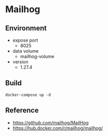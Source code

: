 # Mailhog
## **Environment**
- expose port
    - 8025
- data volume
    - mailhog-volume
- version
    - 1.27.4

## **Build**
```shell
docker-compose up -d
```

## **Reference**
- https://github.com/mailhog/MailHog
- https://hub.docker.com/r/mailhog/mailhog/

